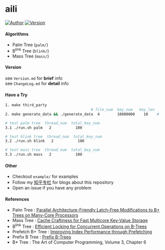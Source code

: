 # aili

[![Author](https://img.shields.io/badge/Author-UncP-brightgreen.svg)](https://github.com/UncP)
[![Version](https://img.shields.io/badge/Version-3.2.0-blue.svg)](https://github.com/UncP/aili)


#### Algorithms

* Palm Tree (`palm/`)
* B<sup>link</sup> Tree (`blink/`)
* Mass Tree (`mass/`)

#### Version

see `Version.md` for **brief** info  
see `ChangeLog.md` for **detail** info



#### Have a Try

```bash
1. make third_party
                                       # file_num  key_num   key_len
2. make generate_data && ./generate_data  4        10000000    10    # data will be in ./data, 4 random data files, 4 sequential data files

# test palm tree  thread_num  total_key_num
3.1 ./run.sh palm   2           100

# test blink tree  thread_num  total_key_num
3.2 ./run.sh blink   2           100

# test mass tree  thread_num  total_key_num
3.3 ./run.sh mass   2           100
```



#### Other

+ Checkout `example/` for examples
+ Follow my [知乎专栏](https://zhuanlan.zhihu.com/b-tree) for blogs about this repository
+ Open an issue if you have any problem



#### References

- Palm Tree : [Parallel Architecture-Friendly Latch-Free Modifications to B+ Trees on Many-Core Processors](http://www.vldb.org/pvldb/vol4/p795-sewall.pdf)
- Mass Tree : [Cache Craftiness for Fast Multicore Key-Value Storage](https://pdos.csail.mit.edu/papers/masstree:eurosys12.pdf)
- B<sup>link</sup> Tree : [Efficient Locking for Concurrent Operations on B-Trees](https://www.csd.uoc.gr/~hy460/pdf/p650-lehman.pdf)
- Prefetch B+ Tree : [Improving Index Performance through Prefetching](http://www.aladdin.cs.cmu.edu/papers/pdfs/y2001/improv_ind.pdf)
- Prefix B Tree : [Prefix B-Trees](http://delivery.acm.org/10.1145/330000/320530/p11-bayer.pdf?ip=111.114.49.2&id=320530&acc=ACTIVE%20SERVICE&key=BF85BBA5741FDC6E%2E4510866D46BF76B7%2E4D4702B0C3E38B35%2E4D4702B0C3E38B35&__acm__=1537792786_42d3c27bf4ea064b8d68b89657e39bf6)
- B* Tree : The Art of Computer Programming, Volume 3, Chapter 6
